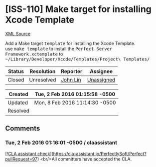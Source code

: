 # [ISS-110] Make target for installing Xcode Template

[XML Source](../xml/ISS-110.xml)
<p><p>Add a Make target <tt>template</tt> for installing the Xcode Template.<br/>
use <tt>make template</tt> to install the <tt>Perfect Server Framework.xctemplate</tt> to <tt>~/Library/Developer/Xcode/Templates/Project\ Templates/</tt></p></p>





Status|Resolution|Reporter|Assignee
------|----------|--------|--------
Closed|Unresolved|[John Lin](johnlinvc)|[Unassigned]($-1)





Created|Tue, 2 Feb 2016 01:15:58 -0500
-------|--------------
Updated|Mon, 8 Feb 2016 11:14:30 -0500
Resolved|


## Comments




### Tue, 2 Feb 2016 01:16:01 -0500 / claassistant 

<p><p>[!<a href="https://cla-assistant.io/pull/badge/signed" class="external-link" rel="nofollow">CLA assistant check</a>](<a href="https://cla-assistant.io/PerfectlySoft/Perfect?pullRequest=97" class="external-link" rel="nofollow">https://cla-assistant.io/PerfectlySoft/Perfect?pullRequest=97</a>) &lt;br/&gt;All committers have accepted the CLA.</p></p>


